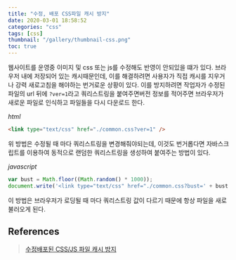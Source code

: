 ```yaml
---
title: "수정, 배포 CSS파일 캐시 방지"
date: 2020-03-01 18:58:52
categories: "css"
tags: [css]
thumbnail: "/gallery/thumbnail-css.png"
toc: true
---
```


웹사이트를 운영중 이미지 및 css 또는 js를 수정해도 반영이 안되있을 떄가 있다. 브라우저 내에 저장되어 있는 캐시때문인데, 이를 해결하려면 사용자가 직접 캐시를 지우거나 강력 새로고침을 해야하는 번거로운 상황이 있다. 이를 방지하려면 작업자가 수정된 파일의 url 뒤에 `?ver=1`라고 쿼리스트링을 붙여주면버전 정보를 적어주면 브라우저가 새로운 파일로 인식하고 파일들을 다시 다운로드 한다.

<!-- more -->

*html*
```html
<link type="text/css" href="./common.css?ver=1" />
```

위 방법은 수정될 때 마다 쿼리스트링을 변경해줘야되는데, 이것도 번거롭다면 자바스크립트를 이용하여 동적으로 랜덤한 쿼리스트링을 생성하여 붙여주는 방법이 있다.

*javascript*
```javascript
var bust = Math.floor((Math.random() * 1000));
document.write('<link type="text/css" href="./common.css?bust=' + bust + '" />');
```

이 방법은 브라우저가 로딩될 때 마다 쿼리스트링 값이 다르기 때문에 항상 파일을 새로 불러오게 된다.

## References
> [수정배포된 CSS/JS 파일 캐시 방지](https://www.letmecompile.com/css-js-파일-캐시-방지/)
